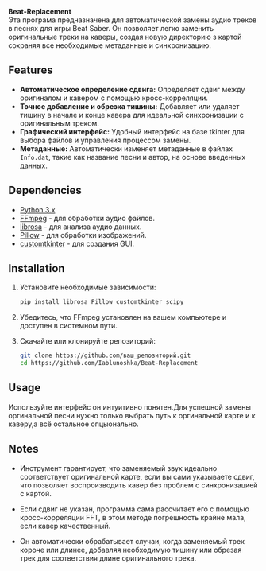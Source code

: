 **Beat-Replacement**  
Эта програма предназначена для автоматической замены аудио треков в песнях для игры Beat Saber. Он позволяет легко заменить оригинальные треки на каверы, создая новую директорию з картой сохраняя все необходимые метаданные и синхронизацию.

## Features
- **Автоматическое определение сдвига:** Определяет сдвиг между оригиналом и кавером с помощью кросс-корреляции.
- **Точное добавление и обрезка тишины:** Добавляет или удаляет тишину в начале и конце кавера для идеальной синхронизации с оригинальным треком.
- **Графический интерфейс:** Удобный интерфейс на базе tkinter для выбора файлов и управления процессом замены.
- **Метаданные:** Автоматически изменяет метаданные в файлах `Info.dat`, такие как название песни и автор, на основе введенных данных.

## Dependencies
- [Python 3.x](https://python.org)
- [FFmpeg](https://ffmpeg.org) - для обработки аудио файлов.
- [librosa](https://librosa.org/) - для анализа аудио данных.
- [Pillow](https://python-pillow.org/) - для обработки изображений.
- [customtkinter](https://github.com/TomSchimansky/CustomTkinter) - для создания GUI.

## Installation
1. Установите необходимые зависимости:
   ```bash
   pip install librosa Pillow customtkinter scipy
   ```
2. Убедитесь, что FFmpeg установлен на вашем компьютере и доступен в системном пути.

3. Скачайте или клонируйте репозиторий:
   ```bash
   git clone https://github.com/ваш_репозиторий.git
   cd https://github.com/Iablunoshka/Beat-Replacement
   ```
## Usage
Используйте интерфейс он интуитивно понятен.Для успешной замены оргинальной песни нужно только выбрать путь к оргинальной карте и к каверу,а всё остальное опцыонально.

## Notes
- Инструмент гарантирует, что заменяемый звук идеально соответствует оригинальной карте, если вы сами указываете сдвиг, что позволяет воспроизводить кавер без проблем с синхронизацией с картой.

- Если сдвиг не указан, программа сама рассчитает его с помощью кросс-корреляции FFT, в этом методе погрешность крайне мала, если кавер качественный.

- Он автоматически обрабатывает случаи, когда заменяемый трек короче или длинее, добавляя необходимую тишину или обрезая трек для соответствия длине оригинального трека.

